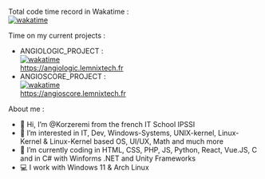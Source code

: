 Total code time record in Wakatime :  
[![wakatime](https://wakatime.com/badge/user/bd983427-c491-4a42-8cb8-c95de187e70a.svg)](https://wakatime.com/@bd983427-c491-4a42-8cb8-c95de187e70a)  
  
Time on my current projects :  
- ANGIOLOGIC_PROJECT :  
[![wakatime](https://wakatime.com/badge/github/Korzeremi/AngioLogic.svg)](https://wakatime.com/badge/github/Korzeremi/AngioLogic)  
https://angiologic.lemnixtech.fr    
- ANGIOSCORE_PROJECT :  
[![wakatime](https://wakatime.com/badge/user/bd983427-c491-4a42-8cb8-c95de187e70a/project/3140c132-33c9-4a03-9dae-2ceeb71d5ba9.svg)](https://wakatime.com/badge/user/bd983427-c491-4a42-8cb8-c95de187e70a/project/3140c132-33c9-4a03-9dae-2ceeb71d5ba9)  
https://angioscore.lemnixtech.fr  


About me :  
- 👋 Hi, I’m @Korzeremi from the french IT School IPSSI
- 👀 I’m interested in IT, Dev, Windows-Systems, UNIX-kernel, Linux-Kernel & Linux-Kernel based OS, UI/UX, Math and much more
- 🌱 I’m currently coding in HTML, CSS, PHP, JS, Python, React, Vue.JS, C and in C# with Winforms .NET and Unity Frameworks
- 💻 I work with Windows 11 & Arch Linux
